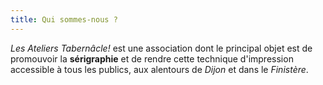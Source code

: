 ```yaml
---
title: Qui sommes-nous ?
---
```

_Les Ateliers Tabernâcle!_ est une association dont le principal objet est de promouvoir la **sérigraphie** et de rendre cette technique d'impression accessible à tous les publics, aux alentours de _Dijon_ et dans le _Finistère_.